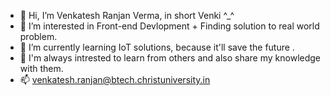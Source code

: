 - 👋 Hi, I’m Venkatesh Ranjan Verma, in short Venki ^_^
- 👀 I’m interested in Front-end Devlopment + Finding solution to real world problem. 
- 🌱 I’m currently learning IoT solutions, because it'll save the future .
- 💞️ I'm always intrested to learn from others and also share my knowledge with them.
- 📫 venkatesh.ranjan@btech.christuniversity.in 

<!---
VenkateshRanjanVerma/VenkateshRanjanVerma is a ✨ special ✨ repository because its `README.md` (this file) appears on your GitHub profile.
You can click the Preview link to take a look at your changes.
--->
